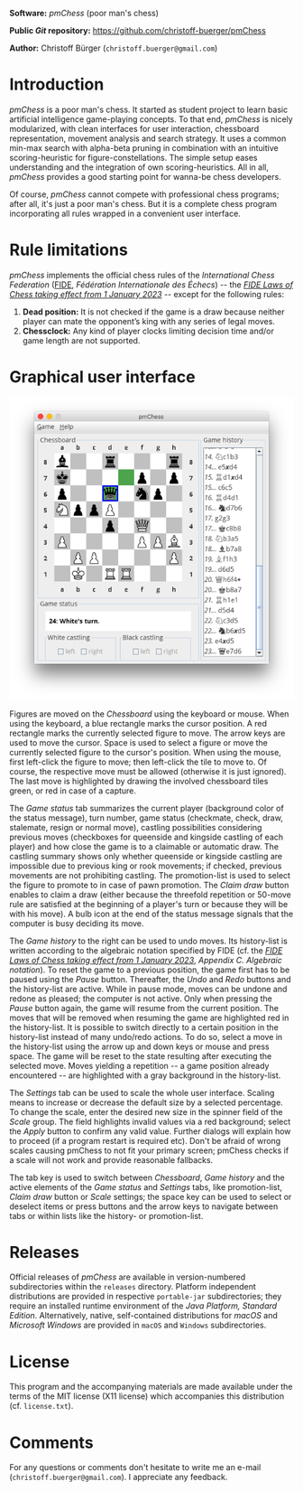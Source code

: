 **Software:** _pmChess_ (poor man's chess)

**Public _Git_ repository:** https://github.com/christoff-buerger/pmChess

**Author:** Christoff Bürger (`christoff.buerger@gmail.com`)

# Introduction

_pmChess_ is a poor man's chess. It started as student project to learn basic artificial intelligence game-playing concepts. To that end, _pmChess_ is nicely modularized, with clean interfaces for user interaction, chessboard representation, movement analysis and search strategy. It uses a common min-max search with alpha-beta pruning in combination with an intuitive scoring-heuristic for figure-constellations. The simple setup eases understanding and the integration of own scoring-heuristics. All in all, _pmChess_ provides a good starting point for wanna-be chess developers.

Of course, _pmChess_ cannot compete with professional chess programs; after all, it's just a poor man's chess. But it is a complete chess program incorporating all rules wrapped in a convenient user interface.

# Rule limitations

_pmChess_ implements the official chess rules of the _International Chess Federation_ ([FIDE](https://www.fide.com/), _Fédération Internationale des Échecs_) -- the [_FIDE Laws of Chess taking effect from 1 January 2023_](https://handbook.fide.com/chapter/E012023) -- except for the following rules:
 1. **Dead position:** It is not checked if the game is a draw because neither player can mate the opponent’s king with any series of legal moves.
 2. **Chessclock:** Any kind of player clocks limiting decision time and/or game length are not supported.

# Graphical user interface

![pmChess screenshot](releases/version-2.0.0/screenshot.png)

Figures are moved on the _Chessboard_ using the keyboard or mouse. When using the keyboard, a blue rectangle marks the cursor position. A red rectangle marks the currently selected figure to move. The arrow keys are used to move the cursor. Space is used to select a figure or move the currently selected figure to the cursor's position. When using the mouse, first left-click the figure to move; then left-click the tile to move to. Of course, the respective move must be allowed (otherwise it is just ignored). The last move is highlighted by drawing the involved chessboard tiles green, or red in case of a capture.

The _Game status_ tab summarizes the current player (background color of the status message), turn number, game status (checkmate, check, draw, stalemate, resign or normal move), castling possibilities considering previous moves (checkboxes for queenside and kingside castling of each player) and how close the game is to a claimable or automatic draw. The castling summary shows only whether queenside or kingside castling are impossible due to previous king or rook movements; if checked, previous movements are not prohibiting castling. The promotion-list is used to select the figure to promote to in case of pawn promotion. The _Claim draw_ button enables to claim a draw (either because the threefold repetition or 50-move rule are satisfied at the beginning of a player's turn or because they will be with his move). A bulb icon at the end of the status message signals that the computer is busy deciding its move.

The _Game history_ to the right can be used to undo moves. Its history-list is written according to the algebraic notation specified by FIDE (cf. the [_FIDE Laws of Chess taking effect from 1 January 2023_](https://handbook.fide.com/chapter/E012023), _Appendix C. Algebraic notation_). To reset the game to a previous position, the game first has to be paused using the _Pause_ button. Thereafter, the _Undo_ and _Redo_ buttons and the history-list are active. While in pause mode, moves can be undone and redone as pleased; the computer is not active. Only when pressing the _Pause_ button again, the game will resume from the current position. The moves that will be removed when resuming the game are highlighted red in the history-list. It is possible to switch directly to a certain position in the history-list instead of many undo/redo actions. To do so, select a move in the history-list using the arrow up and down keys or mouse and press space. The game will be reset to the state resulting after executing the selected move. Moves yielding a repetition -- a game position already encountered -- are highlighted with a gray background in the history-list.

The _Settings_ tab can be used to scale the whole user interface. Scaling means to increase or decrease the default size by a selected percentage. To change the scale, enter the desired new size in the spinner field of the _Scale_ group. The field highlights invalid values via a red background; select the _Apply_ button to confirm any valid value. Further dialogs will explain how to proceed (if a program restart is required etc). Don't be afraid of wrong scales causing pmChess to not fit your primary screen; pmChess checks if a scale will not work and provide reasonable fallbacks.

The tab key is used to switch between _Chessboard_, _Game history_ and the active elements of the _Game status_ and _Settings_ tabs, like promotion-list, _Claim draw_ button or _Scale_ settings; the space key can be used to select or deselect items or press buttons and the arrow keys to navigate between tabs or within lists like the history- or promotion-list.

# Releases

Official releases of _pmChess_ are available in version-numbered subdirectories within the `releases` directory. Platform independent distributions are provided in respective `portable-jar` subdirectories; they require an installed runtime environment of the _Java Platform, Standard Edition_. Alternatively, native, self-contained distributions for _macOS_ and _Microsoft Windows_ are provided in `macOS` and `Windows` subdirectories.

# License

This program and the accompanying materials are made available under the terms of the MIT license (X11 license) which accompanies this distribution (cf. `license.txt`).

# Comments

For any questions or comments don't hesitate to write me an e-mail (`christoff.buerger@gmail.com`). I appreciate any feedback.
